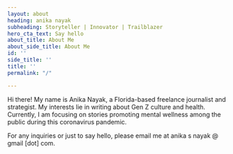 ```yaml
---
layout: about
heading: anika nayak
subheading: Storyteller | Innovator | Trailblazer
hero_cta_text: Say hello
about_title: About Me
about_side_title: About Me
id: ''
side_title: ''
title: ''
permalink: "/"

---
```

Hi there! My name is Anika Nayak, a Florida-based freelance journalist and strategist. My interests lie in writing about Gen Z culture and health. Currently, I am focusing on stories promoting mental wellness among the public during this coronavirus pandemic.

For any inquiries or just to say hello, please email me at anika s nayak @ gmail \[dot\] com.